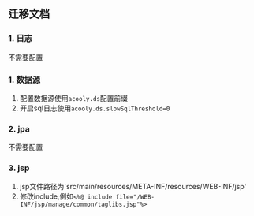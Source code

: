 ## 迁移文档
### 1. 日志

不需要配置

### 1. 数据源

1. 配置数据源使用`acooly.ds`配置前缀
2. 开启sql日志使用`acooly.ds.slowSqlThreshold=0`

### 2. jpa

不需要配置

### 3. jsp

1. jsp文件路径为`src/main/resources/META-INF/resources/WEB-INF/jsp'
2. 修改include,例如`<%@ include file="/WEB-INF/jsp/manage/common/taglibs.jsp"%>`
